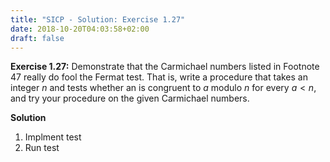 ```yaml
---
title: "SICP - Solution: Exercise 1.27"
date: 2018-10-20T04:03:58+02:00
draft: false
---
```


**Exercise 1.27:** Demonstrate that the Carmichael numbers listed in Footnote 47 really do fool the Fermat test. That is, write a procedure that takes an integer $n$ and tests whether an is congruent to $a$ modulo $n$ for every ${a<n}$, and try your procedure on the given Carmichael numbers.

**Solution**

1. Implment test
2. Run test

